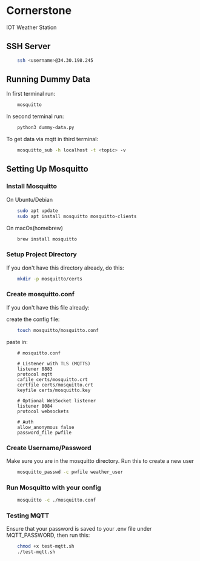 # Cornerstone
IOT Weather Station
## SSH Server
```sh
    ssh <username>@34.30.198.245
```

## Running Dummy Data
In first terminal run:
```sh
    mosquitto
```
In second terminal run:
```sh
    python3 dummy-data.py
```
To get data via mqtt in third terminal:
```sh
    mosquitto_sub -h localhost -t <topic> -v
```
## Setting Up Mosquitto
### Install Mosquitto
On Ubuntu/Debian
```sh
    sudo apt update
    sudo apt install mosquitto mosquitto-clients
```
On macOs(homebrew)
```sh
    brew install mosquitto
```
### Setup Project Directory
If you don't have this directory already, do this:
```sh
    mkdir -p mosquitto/certs
```
### Create mosquitto.conf
If you don't have this file already:

create the config file:
```sh
    touch mosquitto/mosquitto.conf
```
paste in:
```
    # mosquitto.conf

    # Listener with TLS (MQTTS)
    listener 8883
    protocol mqtt
    cafile certs/mosquitto.crt
    certfile certs/mosquitto.crt
    keyfile certs/mosquitto.key

    # Optional WebSocket listener
    listener 8084
    protocol websockets

    # Auth
    allow_anonymous false
    password_file pwfile
```
### Create Username/Password
Make sure you are in the mosquitto directory.
Run this to create a new user
```sh
    mosquitto_passwd -c pwfile weather_user
```

### Run Mosquitto with your config
```sh
    mosquitto -c ./mosquitto.conf
```
### Testing MQTT
Ensure that your password is saved to your .env file under MQTT_PASSWORD, then run this:
```sh
    chmod +x test-mqtt.sh  
    ./test-mqtt.sh
```